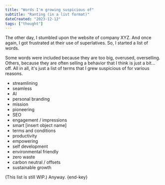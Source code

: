 ```yaml
---
title: "Words I'm growing suspicious of"
subtitle: "Ranting (in a list format)"
dateCreated: "2023-12-12"
tags: ["thought"]
---
```


The other day, I stumbled upon the website of company XYZ. And once again, I got frustrated at their use of superlatives. So, I started a list of words.

Some words were included because they are too big, overused, overselling. Others, because they are often selling a behavior that I think is just a bit... off. All in all, it's just a list of terms that I grew suspicious of for various reasons.

- streamlining
- seamless
- AI
- personal branding
- mission
- pioneering
- SEO
- engagement / impressions
- smart \[insert object name\]
- terms and conditions
- productivity
- empowering
- self development
- environmental friendly
- zero waste
- carbon neutral / offsets
- sustainable growth

(This list is still WIP.) Anyway. {end-key}
